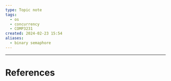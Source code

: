 ```yaml
---
type: Topic note
tags:
  - os
  - concurrency
  - COMP3231
created: 2024-02-23 15:54
aliases:
  - binary semaphore
---
```



---
# References
